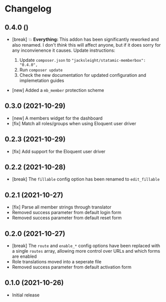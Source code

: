# Changelog

## 0.4.0 ()

- [break] 💥 **Everything:** This addon has been significantly reworked and also renamed. I don't *think* this will affect anyone, but if it does sorry for any inconvienence it causes. Update instructions:
    1. Update `composer.json` to `"jacksleight/statamic-memberbox": "0.4.0",`
    2. Run `composer update`
    3. Check the new documentation for updated configuration and implemetation guides

- [new] Added a `mb_member` protection scheme

## 0.3.0 (2021-10-29)

- [new] A members widget for the dashboard
- [fix] Match all roles/groups when using Eloquent user driver

## 0.2.3 (2021-10-29)

- [fix] Add support for the Eloquent user driver

## 0.2.2 (2021-10-28)

- [break] The `fillable` config option has been renamed to `edit_fillable` 

## 0.2.1 (2021-10-27)

- [fix] Parse all member strings through translator
- Removed success parameter from default login form 
- Removed success parameter from default reset form 

## 0.2.0 (2021-10-27)

- [break] The `route` and `enable_*` config options have been replaced with a single `routes` array, allowing more control over URLs and which forms are enabled
- Role translations moved into a seperate file
- Removed success parameter from default activation form 

## 0.1.0 (2021-10-26)

- Initial release
